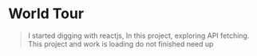 # World Tour

> I started digging with reactjs, In this project, exploring API fetching. 
This project
> and work is loading do not finished need up
